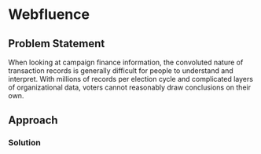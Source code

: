 # Webfluence

## Problem Statement

When looking at campaign finance information, the convoluted nature of transaction records is generally difficult for people to understand and interpret. With millions of records per election cycle and complicated layers of organizational data, voters cannot reasonably draw conclusions on their own. 



## Approach



### Solution

